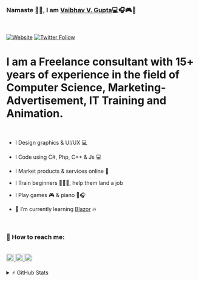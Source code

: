### Namaste 🙏🏼, I am [Vaibhav V. Gupta][website]💻🎧🎮🎹

<br />

[![Website](https://img.shields.io/website?label=vvgonline.net&style=for-the-badge&url=https%3A%2F%2Fvvgonline.net)](https://vvgonline.net)
[![Twitter Follow](https://img.shields.io/twitter/follow/vvgonlinedotnet?color=1DA1F2&logo=twitter&style=for-the-badge)](https://twitter.com/intent/follow?original_referer=https%3A%2F%2Fgithub.com%2Fvvgonlinedotentr&screen_name=VVGonlinedotnet)

# I am a Freelance consultant with 15+ years of experience in the field of Computer Science, Marketing-Advertisement, IT Training and Animation.

<br />

- I Design graphics & UI/UX 💻

- I Code using C#, Php, C++ & Js 💻

- I Market products & services online 🛒

- I Train beginners 👨🏼‍🎓, help them land a job

- I Play games 🎮 & piano 🎹🎧

- 🌱 I’m currently learning [Blazor](https://blazor.net/) 🔥

<br />

### 📮 How to reach me:

<br />

<a href="https://www.instagram.com/vvgonline/">
    <img alt="VVGonline | LinkedIn" width="20px" src="https://cdn.jsdelivr.net/npm/simple-icons@v3/icons/linkedin.svg" />
</a>
<a href="https://www.youtube.com/channel/UCsFTSQ6exutOIpP-wHl8qQQ">
    <img alt="VVGonline | YouTube" width="20px" src="https://cdn.jsdelivr.net/npm/simple-icons@v3/icons/youtube.svg" />
</a>
<a href="https://www.instagram.com/vvgonline/">
    <img alt="VVGonline | Instagram" width="20px" src="https://cdn.jsdelivr.net/npm/simple-icons@v3/icons/instagram.svg" />
</a>

<br />
<br />

<details>

  <summary>⚡ GitHub Stats</summary>

  [![VVGonline's github stats](https://github-readme-stats.vercel.app/api?username=vvgonline&show_icons=true&theme=synthwave)](https://github.com/vvgonline)

</details>

<!--
Hi there 👋
**vvgonline/vvgonline** is a ✨ _special_ ✨ repository because its `README.md` (this file) appears on your GitHub profile.

Here are some ideas to get you started:

- 🔭 I’m currently working on ...
- 🌱 I’m currently learning ...
- 👯 I’m looking to collaborate on ...
- 🤔 I’m looking for help with ...
- 💬 Ask me about ...
- 📫 How to reach me: ...
- 😄 Pronouns: ...
- ⚡ Fun fact: ...
-->

<!-- define links -->

[website]: https://vvgonline.net
[twitter]: https://twitter.com/vvgonlinedotnet
[youtube]: https://www.youtube.com/channel/UCsFTSQ6exutOIpP-wHl8qQQ
[instagram]: https://www.instagram.com/vvgonline/
[linkedin]: https://www.linkedin.com/in/vvgonline-dot-net/
